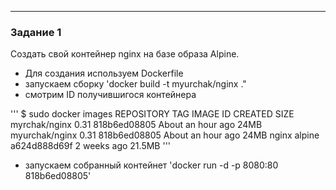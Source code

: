 ---
### Задание 1
Создать свой контейнер nginx на базе образа Alpine.
- Для создания используем Dockerfile 
- запускаем сборку 'docker build -t myurchak/nginx ."
- смотрим ID получившигося контейнера

'''
$ sudo docker images
REPOSITORY          TAG                 IMAGE ID            CREATED             SIZE
myrchak/nginx       0.31                818b6ed08805        About an hour ago   24MB
myurchak/nginx      0.31                818b6ed08805        About an hour ago   24MB
nginx               alpine              a624d888d69f        2 weeks ago         21.5MB
'''

- запускаем собранный контейнет 'docker run -d -p 8080:80  818b6ed08805'

